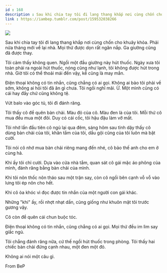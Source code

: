 ```yaml
---
id : 168
description : Sau khi chia tay tôi đi lang thang khắp nơi cùng chốn cho khuây khỏa. Phải nửa tháng mới về lại nhà. Mọi thứ được dọn rất ngăn nắp. Ga giường cũng đã được thay.
link : https://iambep.tumblr.com/post/159532038266
---
```


![](https://64.media.tumblr.com/e1bfb328a83315eecea570dc69fbd22c/tumblr_oocwv5Fybd1u3a9rjo1_1280.png)

Sau khi chia tay tôi đi lang thang khắp nơi cùng chốn cho khuây khỏa. Phải
nửa tháng mới về lại nhà. Mọi thứ được dọn rất ngăn nắp. Ga giường cũng
đã được thay.

Tôi cảm thấy không quen. Ngồi một đầu giường này hút thuốc. Ngày xưa tôi
toàn phải ra ngoài hút thuốc, nóng cũng như lạnh, tôi không được hút trong
nhà. Giờ tôi có thể thoải mái đến vậy, kể cũng là may mắn.

Điện thoại không có tin nhắn, cũng chẳng có ai gọi. Không ai bảo tôi phải
về sớm, không ai hỏi tôi đã ăn gì chưa. Tôi ngồi nghĩ mãi. Ừ. Một mình cũng
có cái hay đấy chứ cũng không tệ.

Vứt balo vào góc tủ, tôi đi đánh răng.

Tôi thấy cô để quên bàn chải. Màu đỏ của cô. Màu đen là của tôi. Mỗi thứ
cô mua đều mua một đôi. Duy có cái cốc, tôi hậu đậu làm vỡ mất.

Tôi nhớ lần đầu tiên cô ngủ lại qua đêm, sáng hôm sau tỉnh dậy thấy cô dùng
bàn chải của tôi, khăn tắm của tôi, dầu gội cũng của tôi luôn mà bật cười.

Tôi nói cô nhớ mua bàn chải riêng mang đến nhé, cô bảo thế anh cho em ở
cùng hả.

Khi ấy tôi chỉ cười. Dựa vào cửa nhà tắm, quan sát cô gái mặc áo phông của
mình, đánh răng bằng bàn chải của mình.

Khi tôi nôn thốc nôn tháo sau một trận say, còn cô ngồi bên cạnh vỗ vỗ vào
lưng tôi ép nôn cho hết.

Khi cô òa khóc vì đọc được tin nhắn của một người con gái khác.

Những "khi" ấy, rồi nhợt nhạt dần, cũng giống như khuôn mặt tôi trước gương
vậy.

Cô còn để quên cái chun buộc tóc.

Điện thoại không có tin nhắn, cũng chẳng có ai gọi. Mọi thứ đều im lìm say
giấc ngủ.

Tôi chẳng đánh răng nữa, cứ thế ngồi hút thuốc trong phòng. Tôi thấy hai
chiếc bàn chải đứng cạnh nhau, một đen một đỏ.

Không ai nói một câu gì.

From BeP
